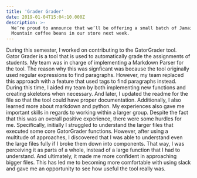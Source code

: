 ```yaml
---
title: 'Grader Grader'
date: 2019-01-04T15:04:10.000Z
description: >-
  We’re proud to announce that we’ll be offering a small batch of Jamaica Blue
  Mountain coffee beans in our store next week.
---
```


During this semester, I worked on contributing to the GatorGrader tool. Gator
Grader is a tool that is used to automatically grade the assignments of students.
My team was in charge of implementing a Markdown Parser for the tool. The reason
why this was signficant was because the tool originally used regular expressions
to find paragraphs. However, my team replaced this approach with a feature
that used tags to find paragraphs instead. During this time, I aided my team by
both implementing new functions and creating skeletons when necessary.
And later, I updated the readme for the file so that the tool could have proper
documentation. Additionally, I also learned more about markdown and python. My
experiences also gave me important skills in regards to working within a larger
group. Despite the fact that this was an overall positive experience, there
were some hurdles for me. Specifically, initially I struggled to understand the
larger files that executed some core GatorGrader functions. However, after
using a multitude of approaches, I discovered that I was able to understand even
the large files fully if I broke them down into components. That way, I was
perceiving it as parts of a whole, instead of a large function that I had to
understand. And ultimately, it made me more confident in approaching bigger
files. This has led me to becoming more comfortable with using slack and gave me
an opportunity to see how useful the tool really was.
